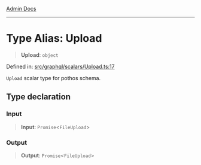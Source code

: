 [Admin Docs](/)

***

# Type Alias: Upload

> **Upload**: `object`

Defined in: [src/graphql/scalars/Upload.ts:17](https://github.com/syedali237/talawa-api/blob/8c6154f4daaa502448d207545feda14b4d146e99/src/graphql/scalars/Upload.ts#L17)

`Upload` scalar type for pothos schema.

## Type declaration

### Input

> **Input**: `Promise`\<`FileUpload`\>

### Output

> **Output**: `Promise`\<`FileUpload`\>
